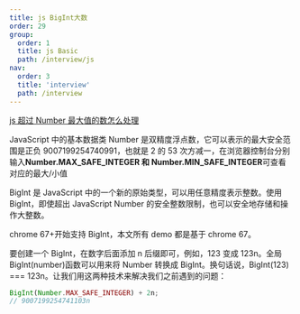 ```yaml
---
title: js BigInt大数
order: 29
group:
  order: 1
  title: js Basic
  path: /interview/js
nav:
  order: 3
  title: 'interview'
  path: /interview
---
```


[js 超过 Number 最大值的数怎么处理](https://www.cnblogs.com/wangmeijian/p/9217352.html)

JavaScript 中的基本数据类 Number 是双精度浮点数，它可以表示的最大安全范围是正负 9007199254740991，也就是 2 的 53 次方减一，在浏览器控制台分别输入**Number.MAX_SAFE_INTEGER 和 Number.MIN_SAFE_INTEGER**可查看对应的最大/小值

BigInt 是 JavaScript 中的一个新的原始类型，可以用任意精度表示整数。使用 BigInt，即使超出 JavaScript Number 的安全整数限制，也可以安全地存储和操作大整数。

chrome 67+开始支持 BigInt，本文所有 demo 都是基于 chrome 67。

要创建一个 BigInt，在数字后面添加 n 后缀即可，例如，123 变成 123n。全局 BigInt(number)函数可以用来将 Number 转换成 BigInt。换句话说，BigInt(123) === 123n。让我们用这两种技术来解决我们之前遇到的问题：

```js
BigInt(Number.MAX_SAFE_INTEGER) + 2n;
// 9007199254741103n
```
